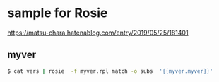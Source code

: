 # sample for Rosie

https://matsu-chara.hatenablog.com/entry/2019/05/25/181401

## myver

```sh
$ cat vers | rosie  -f myver.rpl match -o subs  '{{myver.myver}}'
```
